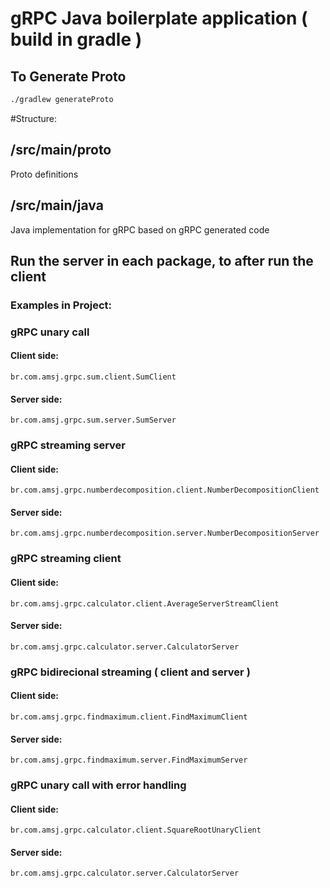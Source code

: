 # gRPC Java boilerplate application ( build in gradle )

## To Generate Proto
```bash
./gradlew generateProto
```

#Structure:

## /src/main/proto
Proto definitions

## /src/main/java
Java implementation for gRPC based on gRPC generated code

## Run the server in each package, to after run the client

### Examples in Project:

### gRPC unary call
#### Client side:
    br.com.amsj.grpc.sum.client.SumClient 
#### Server side:
    br.com.amsj.grpc.sum.server.SumServer

### gRPC streaming server
#### Client side:
    br.com.amsj.grpc.numberdecomposition.client.NumberDecompositionClient 
#### Server side:
    br.com.amsj.grpc.numberdecomposition.server.NumberDecompositionServer

### gRPC streaming client
#### Client side:
    br.com.amsj.grpc.calculator.client.AverageServerStreamClient
#### Server side:
    br.com.amsj.grpc.calculator.server.CalculatorServer


### gRPC bidirecional streaming ( client and server )
#### Client side:
    br.com.amsj.grpc.findmaximum.client.FindMaximumClient
#### Server side:
    br.com.amsj.grpc.findmaximum.server.FindMaximumServer

### gRPC unary call with error handling
#### Client side:
    br.com.amsj.grpc.calculator.client.SquareRootUnaryClient
#### Server side:
    br.com.amsj.grpc.calculator.server.CalculatorServer
